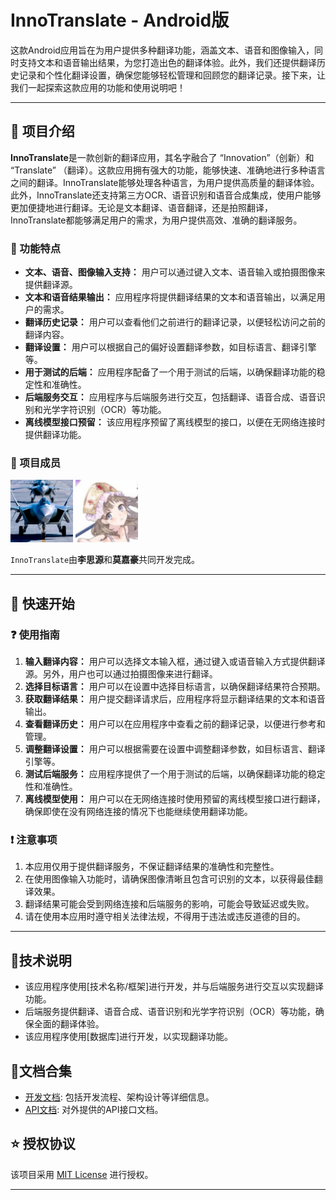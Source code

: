 # InnoTranslate - Android版

这款Android应用旨在为用户提供多种翻译功能，涵盖文本、语音和图像输入，同时支持文本和语音输出结果，为您打造出色的翻译体验。此外，我们还提供翻译历史记录和个性化翻译设置，确保您能够轻松管理和回顾您的翻译记录。接下来，让我们一起探索这款应用的功能和使用说明吧！

---
## 📕 项目介绍

**InnoTranslate**是一款创新的翻译应用，其名字融合了 “Innovation”（创新）和 “Translate” （翻译）。这款应用拥有强大的功能，能够快速、准确地进行多种语言之间的翻译。InnoTranslate能够处理各种语言，为用户提供高质量的翻译体验。此外，InnoTranslate还支持第三方OCR、语音识别和语音合成集成，使用户能够更加便捷地进行翻译。无论是文本翻译、语音翻译，还是拍照翻译，InnoTranslate都能够满足用户的需求，为用户提供高效、准确的翻译服务。


###  🚀 功能特点

- **文本、语音、图像输入支持：** 用户可以通过键入文本、语音输入或拍摄图像来提供翻译源。
- **文本和语音结果输出：** 应用程序将提供翻译结果的文本和语音输出，以满足用户的需求。
- **翻译历史记录：** 用户可以查看他们之前进行的翻译记录，以便轻松访问之前的翻译内容。
- **翻译设置：** 用户可以根据自己的偏好设置翻译参数，如目标语言、翻译引擎等。
- **用于测试的后端：** 应用程序配备了一个用于测试的后端，以确保翻译功能的稳定性和准确性。
- **后端服务交互：** 应用程序与后端服务进行交互，包括翻译、语音合成、语音识别和光学字符识别（OCR）等功能。
- **离线模型接口预留：** 该应用程序预留了离线模型的接口，以便在无网络连接时提供翻译功能。

### 🤝 项目成员

<p>
    <a href="https://github.com/CPLASF2049"><img src="./pics/1.jpg" width="100px" alt="1" border-radius: "100%"/></a>
    <a href="https://github.com/Ceriflor"><img src="./pics/2.jpg" width="100px" alt="2" radius: "100%"/></a>
</p>


`InnoTranslate`由**李思源**和**莫嘉豪**共同开发完成。

--- 
## 🎈 快速开始

### ❓ 使用指南

1. **输入翻译内容：** 用户可以选择文本输入框，通过键入或语音输入方式提供翻译源。另外，用户也可以通过拍摄图像来进行翻译。
2. **选择目标语言：** 用户可以在设置中选择目标语言，以确保翻译结果符合预期。
3. **获取翻译结果：** 用户提交翻译请求后，应用程序将显示翻译结果的文本和语音输出。
4. **查看翻译历史：** 用户可以在应用程序中查看之前的翻译记录，以便进行参考和管理。
5. **调整翻译设置：** 用户可以根据需要在设置中调整翻译参数，如目标语言、翻译引擎等。
6. **测试后端服务：** 应用程序提供了一个用于测试的后端，以确保翻译功能的稳定性和准确性。
7. **离线模型使用：** 用户可以在无网络连接时使用预留的离线模型接口进行翻译，确保即使在没有网络连接的情况下也能继续使用翻译功能。

### ❗ 注意事项

1. 本应用仅用于提供翻译服务，不保证翻译结果的准确性和完整性。
2. 在使用图像输入功能时，请确保图像清晰且包含可识别的文本，以获得最佳翻译效果。
3. 翻译结果可能会受到网络连接和后端服务的影响，可能会导致延迟或失败。
4. 请在使用本应用时遵守相关法律法规，不得用于违法或违反道德的目的。

--- 
## 🎨技术说明

- 该应用程序使用[技术名称/框架]进行开发，并与后端服务进行交互以实现翻译功能。
- 后端服务提供翻译、语音合成、语音识别和光学字符识别（OCR）等功能，确保全面的翻译体验。
- 该应用程序使用[数据库]进行开发，以实现翻译功能。


## 📃文档合集

- [开发文档](docs/DEVELOPMENT.md): 包括开发流程、架构设计等详细信息。
- [API文档](docs/API.md): 对外提供的API接口文档。

## ⭐️ 授权协议

该项目采用 [MIT License](LICENSE) 进行授权。

--- 
